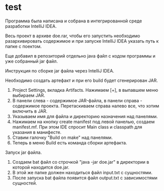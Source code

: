 # test

Программа была написана и собрана в интегрированной среде разработки IntelliJ IDEA.

Весь проект в архиве doe.rar, чтобы его запустить необходимо разархивировать содержимое 
и при запуске IntelliJ IDEA указать путь к папке с поектом.

Еще добавил в репозиторий отдельно java файл с кодом программы и уже собранный jar файл.

Инструкция по сборке jar файла через IntelliJ IDEA.

Необходимо создать артефакт и при его build будет сгенерирован JAR.
1. Project Settings, вкладка Artifacts. Нажимаем [+], в выпавшем меню выбираем JAR.
2. В панели слева - содержимое JAR-файла, в панели справа - содержимое проекта. Перетаскиваем справа налево все, что хотим включить в JAR.
3. Указываем имя для файла и директорию назначения над панелями.
3. Нажимаем на кнопку create manifest под левой панелью, создаем manifest.mf. При этом IDE спросит Main class и classpath для указания в манифесте.
4. Ставим галочку "Build on make" над панелями.
5. Теперь в меню Build есть команда сборки артефакта.

Запуск jar файла.

1. Создаем bat файл со строчкой "java -jar doe.jar" в директории в которой находится doe.jar.
2. В этой же папке должен находиться файл input.txt с сущностями.
3. После запуска bat файла появится файл output.txt с зависимостями сущностей.  
